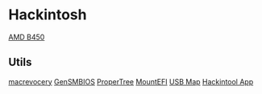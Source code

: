 # Hackintosh
<a href="https://github.com/gustavofalcao1/Hackintosh/tree/main/AMD/B450">AMD B450</a>

## Utils
<a href="https://github.com/luchina-gabriel/macrecovery/releases">macrevocery</a>
<a href="https://github.com/corpnewt/GenSMBIOS">GenSMBIOS</a>
<a href="https://github.com/corpnewt/ProperTree">ProperTree</a>
<a href="https://github.com/corpnewt/MountEFI">MountEFI</a>
<a href="https://github.com/corpnewt/USBMap">USB Map</a>
<a href="https://github.com/benbaker76/Hackintool/releases">Hackintool App</a>

